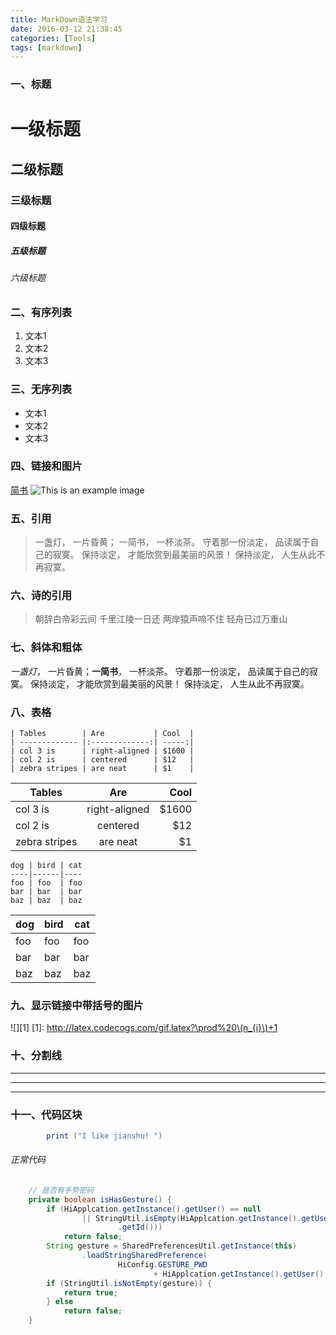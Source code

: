 ```yaml
---
title: MarkDown语法学习
date: 2016-03-12 21:38:45
categories: [Tools]
tags: [markdown]
---
```


### 一、标题
# 一级标题
## 二级标题
### 三级标题
#### 四级标题
##### 五级标题
###### 六级标题

  <!--more-->

### 二、有序列表
1. 文本1
2. 文本2
3. 文本3

### 三、无序列表
- 文本1
- 文本2
- 文本3



### 四、链接和图片
[简书](www.jianshu.com)
![This is an example image](http://o6lw1c1bf.bkt.clouddn.com/tree.jpg)

### 五、引用
> 一盏灯， 一片昏黄； 一简书， 一杯淡茶。 守着那一份淡定， 品读属于自己的寂寞。 保持淡定， 才能欣赏到最美丽的风景！ 保持淡定， 人生从此不再寂寞。

### 六、诗的引用
>朝辞白帝彩云间
>千里江陵一日还
>两岸猿声啼不住
>轻舟已过万重山

### 七、斜体和粗体
*一盏灯*， 一片昏黄；**一简书**， 一杯淡茶。 守着那一份淡定， 品读属于自己的寂寞。 保持淡定， 才能欣赏到最美丽的风景！ 保持淡定， 人生从此不再寂寞。

### 八、表格
```
| Tables        | Are           | Cool  |
| ------------- |:-------------:| -----:|
| col 3 is      | right-aligned | $1600 |
| col 2 is      | centered      | $12   |
| zebra stripes | are neat      | $1    |
```

| Tables | Are | Cool |
| ------------- |:-------------:| -----:|
| col 3 is | right-aligned | $1600 |
| col 2 is | centered | $12 |
| zebra stripes | are neat | $1 |

```
dog | bird | cat
----|------|----
foo | foo  | foo
bar | bar  | bar
baz | baz  | baz
```

dog | bird | cat
----|------|----
foo | foo  | foo
bar | bar  | bar
baz | baz  | baz

### 九、显示链接中带括号的图片
![][1]
[1]: http://latex.codecogs.com/gif.latex?\prod%20\(n_{i}\)+1

### 十、分割线
* * *
***
___

### 十一、代码区块
```java
		print ("I like jianshu! ")
```
###### 正常代码

```java
	// 是否有手势密码
	private boolean isHasGesture() {
		if (HiApplcation.getInstance().getUser() == null
				|| StringUtil.isEmpty(HiApplcation.getInstance().getUser()
						.getId()))
			return false;
		String gesture = SharedPreferencesUtil.getInstance(this)
				.loadStringSharedPreference(
						HiConfig.GESTURE_PWD
								+ HiApplcation.getInstance().getUser().getId());
		if (StringUtil.isNotEmpty(gesture)) {
			return true;
		} else
			return false;
	}
```
